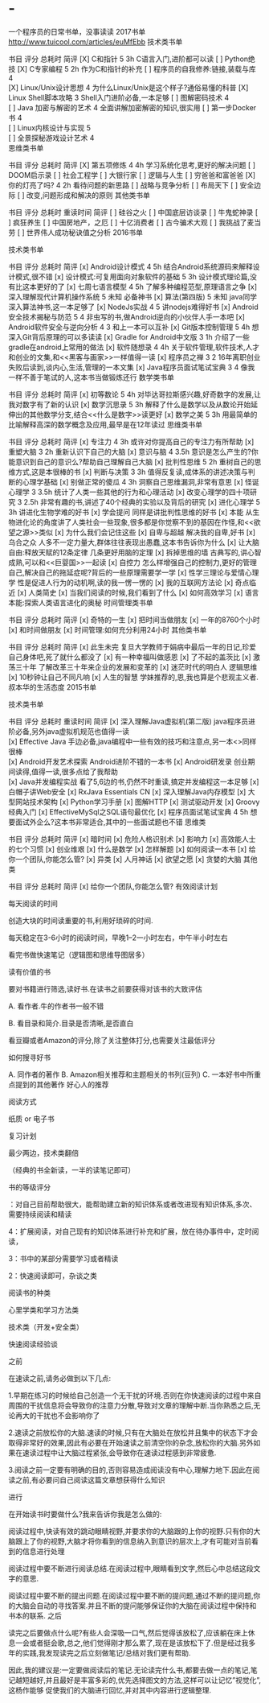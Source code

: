 # -
一个程序员的日常书单，没事读读
2017书单
http://www.tuicool.com/articles/euMfEbb
技术类书单

书目	评分	总耗时	简评
[X] C和指针
5	3h	C语言入门,进阶都可以读
[ ] Python绝技
[X] C专家编程
5	2h	作为C和指针的补充
[ ] 程序员的自我修养:链接,装载与库
4		
[X] Linux/Unix设计思想
4		为什么Linux/Unix是这个样子?通俗易懂的科普
[X] Linux Shell脚本攻略
3		Shell入门进阶必备,一本足够
[ ] 图解密码技术
4		
[ ] Java 加密与解密的艺术
4		全面讲解加密解密的知识,很实用
[ ] 第一步Docker书
4		
[ ] Linux内核设计与实现
5		
[ ] 全景探秘游戏设计艺术
4		
思维类书单

书目	评分	总耗时	简评
[X] 第五项修炼
4	4h	学习系统化思考,更好的解决问题
[ ] DOOM启示录
[ ] 社会工程学
[ ] 大银行家
[ ] 逻辑与人生
[ ] 穷爸爸和富爸爸
[X] 你的灯亮了吗?
4	2h	看待问题的新思路
[ ] 战略与竞争分析
[ ] 布局天下
[ ] 安全边际
[ ] 改变,问题形成和解决的原则
其他类书单

书目	评分	总耗时	重读时间	简评
[ ] 硅谷之火
[ ] 中国底层访谈录
[ ] 牛鬼蛇神录
[ ] 疯狂养生
[ ] 中国房地产，之厄
[ ] 十亿消费者
[ ] 古今骗术大观
[ ] 我挑战了麦当劳
[ ] 世界伟人成功秘诀值之分析
2016书单

技术类书单

书目	评分	总耗时	简评
[x] Android设计模式
4	5h	结合Android系统源码来解释设计模式,很不错
[x] 设计模式:可复用面向对象软件的基础
5	3h	设计模式理论篇,没有比这本更好的了
[x] 七周七语言模型
4	5h	了解多种编程范型,原理语言之争
[x] 深入理解现代计算机操作系统
5	未知	必备神书
[x] 算法(第四版)
5	未知	java同学深入算法神书,这一本足够了
[x] NodeJs实战
4	5	讲nodejs难得好书
[x] Android安全技术揭秘与防范
5	4	非虫写的书,做Android逆向的小伙伴人手一本吧
[x] Android软件安全与逆向分析
4	3	和上一本可以互补
[x] Git版本控制管理
5	4h	想深入Git背后原理的可以多读读
[x] Gradle for Android中文版
3	1h	介绍了一些gradle在android上常用的做法
[x] 软件随想录
4	4h	关于软件管理,软件技术,人才和创业的文集,和<<黑客与画家>>一样值得一读
[x] 程序员之禅
3	2	16年离职创业失败后读到,谈内心,生活,管理的一本文集
[x] Java程序员面试笔试宝典
3	4	像我一样不善于笔试的人,这本书当做锻炼还行
数学类书单

书目	评分	总耗时	简评
[x] 初等数论
5	4h	对毕达哥拉斯感兴趣,好奇数字的发展,让我对数字有了新的认识
[x] 数学沉思录
5	3h	解释了什么是数学以及从数论开始延伸出的其他数学分支,结合<<什么是数字>>读更好
[x] 数学之美
5	3h	用最简单的比喻解释高深的数学概念及应用,最早是在12年读过
思维类书单

书目	评分	总耗时	简评
[x] 专注力
4	3h	或许对你提高自己的专注力有所帮助
[x] 重塑大脑
3	2h	重新认识下自己的大脑
[x] 意识与脑
4	3.5h	意识是怎么产生的?你能意识到自己的意识么?帮助自己理解自己大脑
[x] 批判性思维
5	2h	重树自己的思维方式,这是本很棒的书
[x] 判断与决策
3	3h	值得反复读,成体系的讲述决策与判断的心理学基础
[x] 别做正常的傻瓜
4	3h	洞察自己思维漏洞,非常有意思
[x] 怪诞心理学
3	3.5h	统计了人类一些其他的行为和心理活动
[x] 改变心理学的四十项研究
3	2.5h	非常有趣的书,讲述了40个经典的实验以及背后的研究
[x] 进化心理学
5	3h	讲进化生物学难的好书
[x] 学会提问
同样是讲批判性思维的好书
[x] 本能
从生物进化论的角度讲了人类社会一些现象,很多都是你觉察不到的基因在作怪,和<<欲望之源>>类似
[x] 为什么我们会记住这些
[x] 自卑与超越
解决我的自卑,好书
[x] 乌合之众
人多不一定力量大,群体往往表现出愚蠢,这本书告诉你为什么
[x] 让大脑自由:释放天赋的12条定律
几条更好用脑的定理
[x] 拆掉思维的墙
古典写的,讲心智成熟,可以和<<巨婴国>>一起读
[x] 自控力
怎么样增强自己的控制力,更好的管理自己,解决自己的拖延症呢?背后的一些原理需要学一学
[x] 性学三理论与爱情心理学
性是促进人行为的动机啊,读的我一愣一愣的
[x] 我的互联网方法论
[x] 奇点临近
[x] 人类简史
[x] 当我们阅读的时候,我们看到了什么
[x] 如何高效学习
[x] 语言本能:探索人类语言进化的奥秘
时间管理类书单

书目	评分	总耗时	简评
[x] 奇特的一生
[x] 把时间当做朋友
[x] 一年的8760个小时
[x] 和时间做朋友
[x] 时间管理:如何充分利用24小时
其他类书单

书目	评分	总耗时	简评
[x] 此生未完
复旦大学教师于娟病中最后一年的日记,珍爱自己身体吧,死了就什么都没了
[x] 有一种幸福叫做感恩
[x] 了不起的盖茨比
[x] 激荡三十年
了解改革三十年来企业的发展和变革的
[x] 迷茫时代的明白人
逻辑思维
[x] 10秒钟让自己不同凡响
[x] 人生的智慧
学妹推荐的,恩,我也算是个悲观主义者.叔本华的生活态度
2015书单

技术类书单

书目	评分	总耗时	重读时间	简评
[x] 深入理解Java虚拟机(第二版)
java程序员进阶必备,另外java虚拟机规范也值得一读	
[x] Effective Java
手边必备,java编程中一些有效的技巧和注意点,另一本<>同样很棒	
[x] Android开发艺术探索
Android进阶不错的一本书	
[x] Android研发录
创业期间读得,值得一读,很多点给了我帮助	
[x] Java并发编程实战
看了5,6边的书,仍然不时重读,搞定并发编程这一本足够	
[x] 白帽子讲Web安全
[x] RxJava Essentials CN
[x] 深入理解Java内存模型
[x] 大型网站技术架构
[x] Python学习手册
[x] 图解HTTP
[x] 测试驱动开发
[x] Groovy经典入门
[x] EffectiveMySql之SQL语句最优化
[x] 程序员面试笔试宝典
4	5h	想要面试外企么?这本书非常适合,其中的一些面试题也不错	
思维类

书目	评分	总耗时	简评
[x] 暗时间
[x] 危险人格识别术
[x] 影响力
[x] 高效能人士的七个习惯
[x] 创业维艰
[x] 什么是数学
[x] 怎样解题
[x] 如何阅读一本书
[x] 给你一个团队,你能怎么管?
[x] 异类
[x] 人月神话
[x] 欲望之愿
[x] 贪婪的大脑
其他类

书目	评分	总耗时	简评
[x] 给你一个团队,你能怎么管?
有效阅读计划

每天阅读的时间

创造大块的时间读重要的书,利用好琐碎的时间.

每天稳定在3-6小时的阅读时间，早晚1–2一小时左右，中午半小时左右

看完书做快速笔记（逻辑图和思维导图居多）

读有价值的书

要对书籍进行筛选,读好书.在读书之前要获得对该书的大致评估

A. 看作者.牛的作者书一般不错

B. 看目录和简介.目录是否清晰,是否直白

看豆瓣或者Amazon的评分,除了关注整体打分,也需要关注最低评分

如何搜寻好书

A. 同作者的著作
B. Amazon相关推荐和主题相关的书列(豆列)
C. 一本好书中所重点提到的其他著作
好心人的推荐

阅读方式

纸质 or 电子书

复习计划

最少两边，技术类翻倍

（经典的书全新读，一半的读笔记即可）

书的等级评分

：对自己目前帮助很大，能帮助建立新的知识体系或者改进现有知识体系,多次、需要持续阅读和精读

4：扩展阅读，对自己现有的知识体系进行补充和扩展，放在待办事件中，定时阅读，

3：书中的某部分需要学习或者精读

2：快速阅读即可，杂谈之类

阅读书的种类

心里学类和学习方法类

技术类（开发+安全类）

快速阅读经验谈

之前

在速读之前,请务必做到以下几点:

1.早期在练习的时候给自己创造一个无干扰的环境.否则在你快速阅读的过程中来自周围的干扰信息将会导致你的注意力分散,导致对文章的理解中断.当你熟悉之后,无论再大的干扰也不会影响你了

2.速读之前放松你的大脑.速读的时候,只有在大脑处在放松并且集中的状态下才会取得非常好的效果,因此有必要在开始速读之前清空你的杂念,放松你的大脑.另外如果在速读过程中让大脑过程紧张,会导致你在速读过程感到非常疲惫.

3.阅读之前一定要有明确的目的,否则容易造成阅读没有中心,理解力地下.因此在阅读之前,有必要问自己阅读这篇文章想获得什么知识

进行

在开始读书时要做什么?我来告诉你我是怎么做的:

阅读过程中,快读有效的跳动眼睛视野,并要求你的大脑跟的上你的视野.只有你的大脑跟上了你的视野,大脑才将你看到的信息纳入到意识的层次上,才有可能对当前看到的信息进行处理

阅读过程中要不断进行阅读总结.在阅读过程中,眼睛看到文字,然后心中总结这段文字的意思.

阅读过程中要不断的提出问题.在阅读过程中要不断的提问题,通过不断的提问题,你的大脑会自动的寻找答案.并且不断的提问能够保证你的大脑在阅读过程中保持和书本的联系.
之后

读完之后要做点什么呢?有些人会深吸一口气,然后觉得该放松了,应该躺在床上休息一会或者挺会歌,总之,他们觉得刚才那么累了,现在是该放松下了.但是经过我多年的实践,我发现读完之后立刻做笔记/总结对我们更有帮助.

因此,我的建议是:一定要做阅读后的笔记.无论读完什么书,都要去做一点的笔记,笔记越短越好,并且最好是丰富多彩的,优先选择图文的方法,这样可以让记忆”视觉化”,这杨作能够 促使我们的大脑进行回忆,并对其中内容进行逻辑整理.
